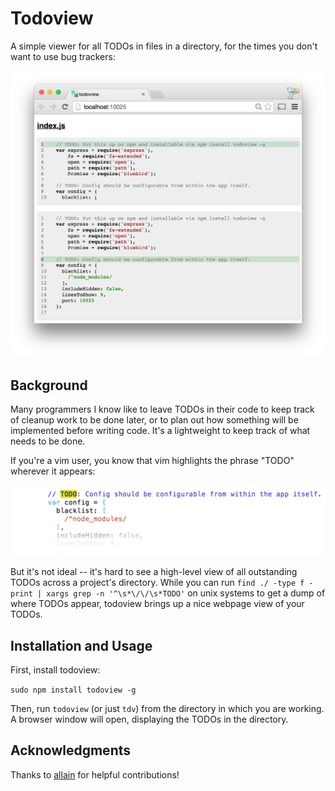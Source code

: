 # Todoview

A simple viewer for all TODOs in files in a directory, for the times you don't want to use bug trackers:

![todoview UI](docs/todoview.png)

## Background

Many programmers I know like to leave TODOs in their code to keep track of cleanup work to be done later, or to plan out how something will be implemented before writing code. It's a lightweight to keep track of what needs to be done.

If you're a vim user, you know that vim highlights the phrase "TODO" wherever it appears:

![vim highlighting of TODOs](docs/vim.png)

But it's not ideal -- it's hard to see a high-level view of all outstanding TODOs across a project's directory. While you can run `find ./ -type f -print | xargs grep -n '^\s*\/\/\s*TODO'` on unix systems to get a dump of where TODOs appear, todoview brings up a nice webpage view of your TODOs.

## Installation and Usage

First, install todoview:

`sudo npm install todoview -g`

Then, run `todoview` (or just `tdv`) from the directory in which you are working. A browser window will open, displaying the TODOs in the directory.

## Acknowledgments

Thanks to [allain](https://github.com/allain) for helpful contributions!
